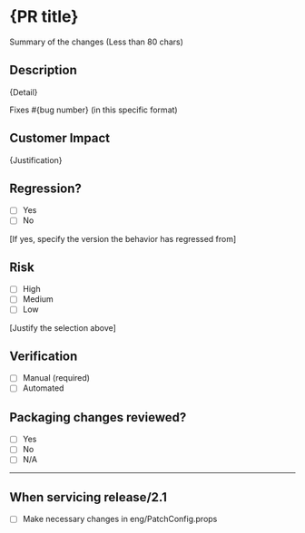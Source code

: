 # {PR title}

<!--
  In almost all cases, targeting this branch is incorrect. Did you mean to target an internal/release/* branch?
  If yes, please retarget your PR. If not, please justify updating a branch that should be an exact mirror of
  our GitHub content.
-->

Summary of the changes (Less than 80 chars)

## Description

{Detail}

Fixes #{bug number} (in this specific format)

## Customer Impact

{Justification}

## Regression?

- [ ] Yes
- [ ] No

[If yes, specify the version the behavior has regressed from]

## Risk

- [ ] High
- [ ] Medium
- [ ] Low

[Justify the selection above]

## Verification

- [ ] Manual (required)
- [ ] Automated

## Packaging changes reviewed?

- [ ] Yes
- [ ] No
- [ ] N/A

----

## When servicing release/2.1

- [ ] Make necessary changes in eng/PatchConfig.props

